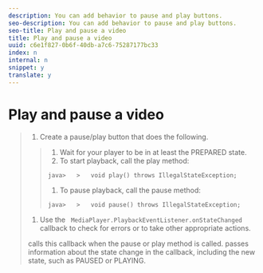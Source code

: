 ```yaml
---
description: You can add behavior to pause and play buttons.
seo-description: You can add behavior to pause and play buttons.
seo-title: Play and pause a video
title: Play and pause a video
uuid: c6e1f827-0b6f-40db-a7c6-75287177bc33
index: n
internal: n
snippet: y
translate: y
---
```


# Play and pause a video


>1. Create a pause/play button that does the following.
>   >1. Wait for your player to be in at least the PREPARED state.
>   >1. To start playback, call the  <!-- PH element: phrases/primetime-sdk-name --> play method:
>   >
>   >   ```
>   >   java>   >   void play() throws IllegalStateException;
>   >   ```
>   >
>   >1. To pause playback, call the  <!-- PH element: phrases/primetime-sdk-name --> pause method:
>   >
>   >   ```
>   >   java>   >   void pause() throws IllegalStateException;
>   >   ```
>   >
>1. Use the ` MediaPlayer.PlaybackEventListener.onStateChanged` callback to check for errors or to take other appropriate actions.
>   <!-- PH element: phrases/primetime-sdk-name --> calls this callback when the pause or play method is called. <!-- PH element: phrases/primetime-sdk-name --> passes information about the state change in the callback, including the new state, such as PAUSED or PLAYING.
>

